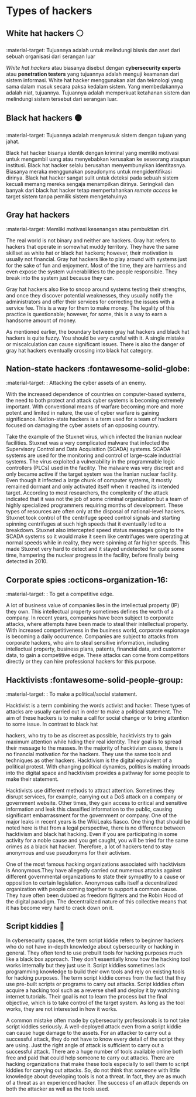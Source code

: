 # Types of hackers

## White hat hackers :white_circle:

:material-target: Tujuannya adalah untuk melindungi bisnis dan aset dari sebuah organisasi dari serangan luar 


_White hat hackers_ atau biasanya disebut dengan **cybersecurity experts** atau **penetration testers** yang tujuannya adalah menguji keamanan dari sistem informasi. White hat hacker menggunakan alat dan teknologi yang sama dalam masuk secara paksa kedalam sistem. Yang membedakannya adalah niat, tujuannya. Tujuannya adalah memperkuat ketahanan sistem dan melindungi sistem tersebut dari serangan luar.

## Black hat hackers :black_circle:
:material-target: Tujuannya adalah menyerusuk sistem dengan tujuan yang jahat.

Black hat hacker bisanya identik dengan kriminal yang memliki motivasi untuk mengambil uang atau menyebabkan kerusakan ke seseorang ataupun institusi. Black hat hacker selalu berusahan menyembunyikan identitasnya. Biasanya meraka menggunakan pseudonyms untuk mengidentifikasi dirinya. Black hat hacker sangat sulit untuk deteksi pada sebuah sistem kecuali memang mereka sengaja menampilkan dirinya. Seringkali dan banyak dari black hat hacker tetap mempertahankan _remote access_ ke target sistem tanpa pemilik sistem mengetahuinya 


## Gray hat hackers
:material-target: Memliki motivasi kesenangan atau pembuktian diri.

The real world is not binary and neither are hackers. Gray hat refers to hackers that operate in somewhat muddy territory. They have the same skillset as white hat or black hat hackers; however, their motivation is usually not financial. Gray hat hackers like to play around with systems just for the sake of fun and enjoyment. Most of the time, they are harmless and even expose the system vulnerabilities to the people responsible. They break into the system just because they can.

Gray hat hackers also like to snoop around systems testing their strengths, and once they discover potential weaknesses, they usually notify the administrators and offer their services for correcting the issues with a service fee. This is a way for them to make money. The legality of this practice is questionable; however, for some, this is a way to earn a handsome amount of money.

As mentioned earlier, the boundary between gray hat hackers and black hat hackers is quite fuzzy. You should be very careful with it. A single mistake or miscalculation can cause significant issues. There is also the danger of gray hat hackers eventually crossing into black hat category.

## Nation-state hackers :fontawesome-solid-globe:
:material-target: : Attacking the cyber assets of an enemy.

With the increased dependence of countries on computer-based systems, the need to both protect and attack cyber systems is becoming extremely  important. With conventional means of warfare becoming more and more potent and limited in nature, the use of cyber warfare is gaining significance. Nation-state hackers is a term used for a team of hackers focused on damaging the cyber assets of an opposing country.

Take the example of the Stuxnet virus, which infected the Iranian nuclear facilities. Stuxnet was a very complicated malware that infected the Supervisory Control and Data Acquisition (SCADA) systems. SCADA systems are used for the monitoring and control of large-scale industrial systems. The virus exploited a vulnerability in the programmable logic controllers (PLCs) used in the facility. The malware was very discreet and only became active if the target system was the Iranian nuclear facility. Even though it infected a large chunk of computer systems, it mostly remained dormant and only activated itself when it reached its intended target. According to most researchers, the complexity of the attack indicated that it was not the job of some criminal organization but a team of highly specialized programmers requiring months of development. These types of resources are often only at the disposal of national-level hackers. Stuxnet took control of the centrifuge speed control signals and starting spinning centrifuges at such high speeds that it eventually led to a breakdown. Stuxnet also intercepted speed status messages going to the SCADA systems so it would make it seem like centrifuges were operating at normal speeds while in reality, they were spinning at far higher speeds. This made Stuxnet very hard to detect and it stayed undetected for quite some time, hampering the nuclear progress in the facility, before finally being detected in 2010.


## Corporate spies :octicons-organization-16:
:material-target: : To get a competitive edge.

A lot of business value of companies lies in the intellectual property (IP) they own. This intellectual property sometimes defines the worth of a company. In recent years, companies have been subject to corporate attacks, where attempts have been made to steal their intellectual property. With increased competitiveness in the business world, corporate espionage is becoming a daily occurrence. Companies are subject to attacks from corporate hackers, who aim to steal sensitive information, including intellectual property, business plans, patents, financial data, and customer data, to gain a competitive edge. These attacks can come from competitors directly or they can hire professional hackers for this purpose.


## Hacktivists :fontawesome-solid-people-group:
:material-target: : To make a political/social statement.

Hacktivist is a term combining the words activist and hacker. These types of attacks are usually carried out in order to make a political statement. The aim of these hackers is to make a call for social change or to bring attention to some issue. In contrast to black hat

hackers, who try to be as discreet as possible, hacktivists try to gain maximum attention while hiding their real identity. Their goal is to spread their message to the masses. In the majority of hacktivism cases, there is no financial motivation for the hackers. They use the same tools and techniques as other hackers. Hacktivism is the digital equivalent of a political protest. With changing political dynamics, politics is making inroads into the digital space and hacktivism provides a pathway for some people to make their statement.

Hacktivists use different methods to attract attention. Sometimes they disrupt services, for example, carrying out a DoS attack on a company or government website. Other times, they gain access to critical and sensitive information and leak this classified information to the public, causing significant embarrassment for the government or company. One of the major leaks in recent years is the WikiLeaks fiasco. One thing that should be noted here is that from a legal perspective, there is no difference between hacktivism and black hat hacking. Even if you are participating in some activity for a noble cause and you get caught, you will be tried for the same crimes as a black hat hacker. Therefore, a lot of hackers tend to stay anonymous and use pseudonyms for their activism.

One of the most famous hacking organizations associated with hacktivism is Anonymous.They have allegedly carried out numerous attacks against different governmental organizations to state their sympathy to a cause or opposition to certain legislation. Anonymous calls itself a decentralized organization with people coming together to support a common cause. They have often been dubbed as freedom fighters and the Robin Hood of the digital paradigm. The decentralized nature of this collective means that it has become very hard to crack down on it.


## Script kiddies :child:
In cybersecurity spaces, the term script kiddie refers to beginner hackers who do not have in-depth knowledge about cybersecurity or hacking in general. They often tend to use prebuilt tools for hacking purposes much like a black box approach. They don't essentially know how the hacking tool works internally but they just use it. Script kiddies sometimes lack programming knowledge to build their own tools and rely on existing tools for hacking purposes. The term script kiddie comes from the fact that they use pre-built scripts or programs to carry out attacks. Script kiddies often acquire a hacking tool such as a reverse shell and deploy it by watching internet tutorials. Their goal is not to learn the process but the final objective, which is to take control of the target system. As long as the tool works, they are not interested in how it works.

A common mistake often made by cybersecurity professionals is to not take script kiddies seriously. A well-deployed attack even from a script kiddie can cause huge damage to the assets. For an attacker to carry out a successful attack, they do not have to know every detail of the script they are using. Just the right angle of attack is sufficient to carry out a successful attack. There are a huge number of tools available online both free and paid that could help someone to carry out attacks. There are hacking organizations that make these tools especially to sell them to script kiddies for carrying out attacks. So, do not think that someone with little knowledge about developing tools is not a threat. In fact, they are as much of a threat as an experienced hacker. The success of an attack depends on both the attacker as well as the tools used.
